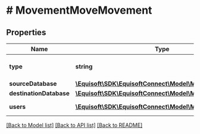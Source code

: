 # # MovementMoveMovement

## Properties

Name | Type | Description | Notes
------------ | ------------- | ------------- | -------------
**type** | **string** |  | [default to 'MOVE']
**sourceDatabase** | [**\Equisoft\SDK\EquisoftConnect\Model\MovementDatabase**](MovementDatabase.md) |  |
**destinationDatabase** | [**\Equisoft\SDK\EquisoftConnect\Model\MovementDatabase**](MovementDatabase.md) |  |
**users** | [**\Equisoft\SDK\EquisoftConnect\Model\MovementUser[]**](MovementUser.md) | List of users. |

[[Back to Model list]](../../README.md#models) [[Back to API list]](../../README.md#endpoints) [[Back to README]](../../README.md)
